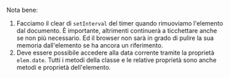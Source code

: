 
Nota bene:
1. Facciamo il clear di `setInterval` del timer quando rimuoviamo l'elemento dal documento. È importante, altrimenti continuerà a ticchettare anche se non più necessario. Ed il browser non sarà in grado di pulire la sua memoria dall'elemento se ha ancora un riferimento.
2. Deve essere possibile accedere alla data corrente tramite la proprietà `elem.date`. Tutti i metodi della classe e le relative proprietà sono anche metodi e proprietà dell'elemento.
